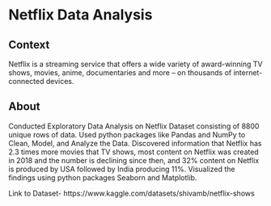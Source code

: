 <h1>Netflix Data Analysis</h1>
<h2>Context</h2>
<p>Netflix is a streaming service that offers a wide variety of award-winning TV shows, movies, anime, documentaries and more – on thousands of internet-connected devices.</p>
<h2>About</h2>
<p>Conducted Exploratory Data Analysis on Netflix Dataset consisting of 8800 unique rows of data.
Used python packages like Pandas and NumPy to Clean, Model, and Analyze the Data.
Discovered information that Netflix has 2.3 times more movies that TV shows, most content on Netflix was created in 2018 and the number is declining since then, and 32% content on Netflix is produced by USA followed by India producing 11%.
Visualized the findings using python packages Seaborn and Matplotlib.</p>
Link to Dataset- https://www.kaggle.com/datasets/shivamb/netflix-shows
